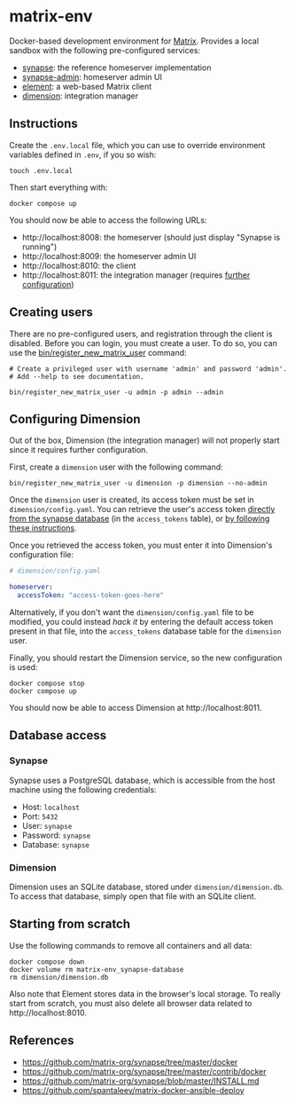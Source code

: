 # matrix-env

Docker-based development environment for [Matrix](https://matrix.org). Provides a local sandbox with the following pre-configured services:

- [synapse](https://github.com/matrix-org/synapse): the reference homeserver implementation
- [synapse-admin](https://github.com/Awesome-Technologies/synapse-admin): homeserver admin UI
- [element](https://github.com/vector-im/element-web): a web-based Matrix client
- [dimension](https://dimension.t2bot.io/): integration manager

## Instructions
Create the `.env.local` file, which you can use to override environment variables defined in `.env`, if you so wish:

```shell
touch .env.local
```

Then start everything with:

```shell
docker compose up
```

You should now be able to access the following URLs:

- http://localhost:8008: the homeserver (should just display "Synapse is running")
- http://localhost:8009: the homeserver admin UI
- http://localhost:8010: the client
- http://localhost:8011: the integration manager (requires [further configuration](#configuring-dimension))

## Creating users
There are no pre-configured users, and registration through the client is disabled. Before you can login, you must create a user. To do so, you can use the [bin/register_new_matrix_user](bin/register_new_matrix_user) command:

```shell
# Create a privileged user with username 'admin' and password 'admin'.
# Add --help to see documentation.

bin/register_new_matrix_user -u admin -p admin --admin
```

## Configuring Dimension
Out of the box, Dimension (the integration manager) will not properly start since it requires further configuration.

First, create a `dimension` user with the following command:

```shell
bin/register_new_matrix_user -u dimension -p dimension --no-admin
```

Once the `dimension` user is created, its access token must be set in `dimension/config.yaml`. You can retrieve the user's access token [directly from the synapse database](#database-access) (in the `access_tokens` table), or [by following these instructions](https://t2bot.io/docs/access_tokens/).

Once you retrieved the access token, you must enter it into Dimension's configuration file:

```yaml
# dimension/config.yaml

homeserver:
  accessToken: "access-token-goes-here"
```

Alternatively, if you don't want the `dimension/config.yaml` file to be modified, you could instead *hack it* by entering the default access token present in that file, into the `access_tokens` database table for the `dimension` user.

Finally, you should restart the Dimension service, so the new configuration is used:

```shell
docker compose stop
docker compose up
```

You should now be able to access Dimension at http://localhost:8011.

## Database access
### Synapse
Synapse uses a PostgreSQL database, which is accessible from the host machine using the following credentials:

- Host: `localhost`
- Port: `5432`
- User: `synapse`
- Password: `synapse`
- Database: `synapse`

### Dimension
Dimension uses an SQLite database, stored under `dimension/dimension.db`. To access that database, simply open that file with an SQLite client.

## Starting from scratch
Use the following commands to remove all containers and all data:

```shell
docker compose down
docker volume rm matrix-env_synapse-database
rm dimension/dimension.db
```

Also note that Element stores data in the browser's local storage. To really start from scratch, you must also delete all browser data related to http://localhost:8010.

## References

- https://github.com/matrix-org/synapse/tree/master/docker
- https://github.com/matrix-org/synapse/tree/master/contrib/docker
- https://github.com/matrix-org/synapse/blob/master/INSTALL.md
- https://github.com/spantaleev/matrix-docker-ansible-deploy
